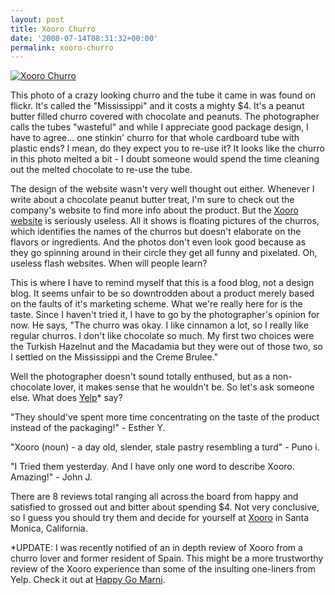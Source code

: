 ```yaml
---
layout: post
title: Xooro Churro
date: '2008-07-14T08:31:32+00:00'
permalink: xooro-churro
---
```

<a href="http://www.flickr.com/photos/chantastic/2662564006/"><img src="http://farm4.static.flickr.com/3130/2662564006_36330d3428.jpg?v=1215904211" alt="Xooro Churro" /></a>

This photo of a crazy looking churro and the tube it came in was found on flickr. It's called the "Mississippi" and it costs a mighty $4. It's a peanut butter filled churro covered with chocolate and peanuts. The photographer calls the tubes "wasteful" and while I appreciate good package design, I have to agree... one stinkin' churro for that whole cardboard tube with plastic ends? I mean, do they expect you to re-use it? It looks like the churro in this photo melted a bit - I doubt someone would spend the time cleaning out the melted chocolate to re-use the tube.

The design of the website wasn't very well thought out either. Whenever I write about a chocolate peanut butter treat, I'm sure to check out the company's website to find more info about the product. But the <a href="http://www.xooro.com/">Xooro website</a> is seriously useless. All it shows is floating pictures of the churros, which identifies the names of the churros but doesn't elaborate on the flavors or ingredients. And the photos don't even look good because as they go spinning around in their circle they get all funny and pixelated. Oh, useless flash websites. When will people learn?

This is where I have to remind myself that this is a food blog, not a design blog. It seems unfair to be so downtrodden about a product merely based on the faults of it's marketing scheme. What we're really here for is the taste. Since I haven't tried it, I have to go by the photographer's opinion for now. He says, "The churro was okay. I like cinnamon a lot, so I really like regular churros. I don't like chocolate so much. My first two choices were the Turkish Hazelnut and the Macadamia but they were out of those two, so I settled on the Mississippi and the Creme Brulee."

Well the photographer doesn't sound totally enthused, but as a non-chocolate lover, it makes sense that he wouldn't be. So let's ask someone else. What does <a href="http://www.yelp.com/biz/xooro-santa-monica">Yelp</a>* say?

"They should've spent more time concentrating on the taste of the product instead of the packaging!" - Esther Y.

"Xooro (noun) - a day old, slender, stale pastry resembling a turd" - Puno i.

"I Tried them yesterday. And I have only one word to describe Xooro. Amazing!" - John J.

There are 8 reviews total ranging all across the board from happy and satisfied to grossed out and bitter about spending $4. Not very conclusive, so I guess you should try them and decide for yourself at <a href="http://www.xooro.com/">Xooro</a> in Santa Monica, California.

*UPDATE: I was recently notified of an in depth review of Xooro from a churro lover and former resident of Spain. This might be a more trustworthy review of the Xooro experience than some of the insulting one-liners from Yelp. Check it out at  <a href="http://happygomarni.blogspot.com/2008/08/xooro-first-gourmet-churro-bakery.html">Happy Go Marni</a>.
